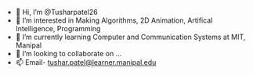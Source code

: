 - 👋 Hi, I’m @Tusharpatel26
- 👀 I’m interested in Making Algorithms, 2D Animation, Artifical Intelligence, Programming 
- 🌱 I’m currently learning Computer and Communication Systems at MIT, Manipal
- 💞️ I’m looking to collaborate on ...
- 📫 Email- tushar.patel@learner.manipal.edu

<!---
Tusharpatel26/Tusharpatel26 is a ✨ special ✨ repository because its `README.md` (this file) appears on your GitHub profile.
You can click the Preview link to take a look at your changes.
--->
